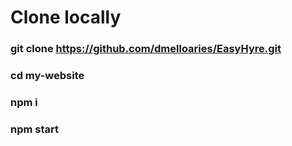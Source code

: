 # Clone locally

### git clone https://github.com/dmelloaries/EasyHyre.git
### cd my-website
### npm i
### npm start
